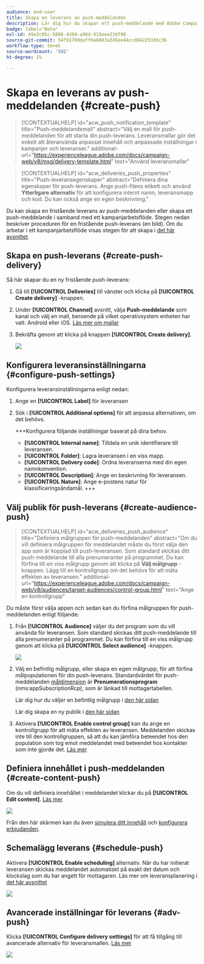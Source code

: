 ```yaml
---
audience: end-user
title: Skapa en leverans av push-meddelanden
description: Lär dig hur du skapar ett push-meddelande med Adobe Campaign Web
badge: label="Beta"
exl-id: 49a3c05c-5806-4269-a98d-915eee216f90
source-git-commit: 54f91769daff0a6043a345ee44ccd84229336c36
workflow-type: tm+mt
source-wordcount: '592'
ht-degree: 1%

---
```


# Skapa en leverans av push-meddelanden {#create-push}

>[!CONTEXTUALHELP]
>id="acw_push_notification_template"
>title="Push-meddelandemall"
>abstract="Välj en mall för push-meddelanden för att starta din push-leverans. Leveransmallar gör det enkelt att återanvända anpassat innehåll och anpassade inställningar i kampanjer och leveranser."
>additional-url="https://experienceleague.adobe.com/docs/campaign-web/v8/msg/delivery-template.html" text="Använd leveransmallar"


>[!CONTEXTUALHELP]
>id="acw_deliveries_push_properties"
>title="Push-leveransegenskaper"
>abstract="Definiera dina egenskaper för push-leverans. Ange push-filens etikett och använd **Ytterligare alternativ** för att konfigurera internt namn, leveransmapp och kod. Du kan också ange en egen beskrivning."

Du kan skapa en fristående leverans av push-meddelanden eller skapa ett push-meddelande i samband med ett kampanjarbetsflöde. Stegen nedan beskriver proceduren för en fristående push-leverans (en bild). Om du arbetar i ett kampanjarbetsflöde visas stegen för att skapa i [det här avsnittet](../workflows/activities/channels.md#create-a-delivery-in-a-campaign-workflow).

## Skapa en push-leverans {#create-push-delivery}

Så här skapar du en ny fristående push-leverans:

1. Gå till **[!UICONTROL Deliveries]** till vänster och klicka på  **[!UICONTROL Create delivery]** -knappen.

1. Under **[!UICONTROL Channel]** avsnitt, välja **Push-meddelande** som kanal och välj en mall, beroende på vilket operativsystem enheten har valt: Android eller iOS. [Läs mer om mallar](../msg/delivery-template.md)

1. Bekräfta genom att klicka på knappen **[!UICONTROL Create delivery]**.

   ![](assets/push_create_1.png)

## Konfigurera leveransinställningarna {#configure-push-settings}

Konfigurera leveransinställningarna enligt nedan:

1. Ange en **[!UICONTROL Label]** för leveransen

1. Sök i **[!UICONTROL Additional options]** för att anpassa alternativen, om det behövs.

   +++Konfigurera följande inställningar baserat på dina behov.
   * **[!UICONTROL Internal name]**: Tilldela en unik identifierare till leveransen.
   * **[!UICONTROL Folder]**: Lagra leveransen i en viss mapp.
   * **[!UICONTROL Delivery code]**: Ordna leveranserna med din egen namnkonvention.
   * **[!UICONTROL Description]**: Ange en beskrivning för leveransen.
   * **[!UICONTROL Nature]**: Ange e-postens natur för klassificeringsändamål.
+++


## Välj publik för push-leverans {#create-audience-push}

>[!CONTEXTUALHELP]
>id="acw_deliveries_push_audience"
>title="Definiera målgruppen för push-meddelanden"
>abstract="Om du vill definiera målgruppen för meddelandet måste du först välja den app som är kopplad till push-leveransen. Som standard skickas ditt push-meddelande till alla prenumeranter på programmet. Du kan förfina till en viss målgrupp genom att klicka på **Välj målgrupp** -knappen. Lägg till en kontrollgrupp om det behövs för att mäta effekten av leveransen."
>additional-url="https://experienceleague.adobe.com/docs/campaign-web/v8/audiences/target-audiences/control-group.html" text="Ange en kontrollgrupp"


Du måste först välja appen och sedan kan du förfina målgruppen för push-meddelanden enligt följande:

1. Från **[!UICONTROL Audience]** väljer du det program som du vill använda för leveransen. Som standard skickas ditt push-meddelande till alla prenumeranter på programmet. Du kan förfina till en viss målgrupp genom att klicka på **[!UICONTROL Select audience]** -knappen.

   ![](assets/push_create_2.png)

1. Välj en befintlig målgrupp, eller skapa en egen målgrupp, för att förfina målpopulationen för din push-leverans. Standardvärdet för push-meddelanden [måldimension](../audience/about-recipients.md#targeting-dimensions) är **Prenumerationsprogram** (nms:appSubscriptionRcp), som är länkad till mottagartabellen.

   Lär dig hur du väljer en befintlig målgrupp i [den här sidan](../audience/add-audience.md)

   Lär dig skapa en ny publik i [den här sidan](../audience/one-time-audience.md)

1. Aktivera **[!UICONTROL Enable control group]** kan du ange en kontrollgrupp för att mäta effekten av leveransen. Meddelanden skickas inte till den kontrollgruppen, så att du kan jämföra beteendet hos den population som tog emot meddelandet med beteendet hos kontakter som inte gjorde det. [Läs mer](../audience/control-group.md)

## Definiera innehållet i push-meddelanden {#create-content-push}

Om du vill definiera innehållet i meddelandet klickar du på **[!UICONTROL Edit content]**. [Läs mer](content-push.md)

![](assets/push_create_5.png)

Från den här skärmen kan du även [simulera ditt innehåll](../preview-test/preview-test.md) och [konfigurera erbjudanden](../content/offers.md).

## Schemalägg leverans {#schedule-push}

Aktivera **[!UICONTROL Enable scheduling]** alternativ. När du har initierat leveransen skickas meddelandet automatiskt på exakt det datum och klockslag som du har angett för mottagaren. Läs mer om leveransplanering i [det här avsnittet](../msg/gs-messages.md#gs-schedule)

![](assets/push_create_3.png)


## Avancerade inställningar för leverans {#adv-push}

Klicka **[!UICONTROL Configure delivery settings]** för att få tillgång till avancerade alternativ för leveransmallen. [Läs mer](../advanced-settings/delivery-settings.md)

![](assets/push_create_4.png)
